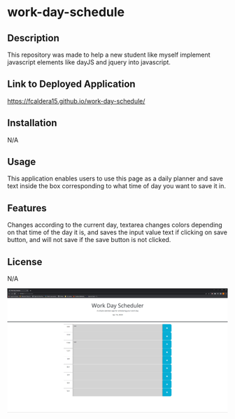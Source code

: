 # work-day-schedule

## Description

This repository was made to help a new student like myself implement javascript elements like dayJS and jquery into javascript. 

## Link to Deployed Application 

https://fcaldera15.github.io/work-day-schedule/

## Installation

N/A

## Usage

This application enables users to use this page as a daily planner and save text inside the box corresponding to what time of day you want to save it in.

## Features

Changes according to the current day,
textarea changes colors depending on that time of the day it is, and
saves the input value text if clicking on save button, and will not save if the save button is not clicked.


## License 

N/A

![alt text](/Screenshot%20(9).png)